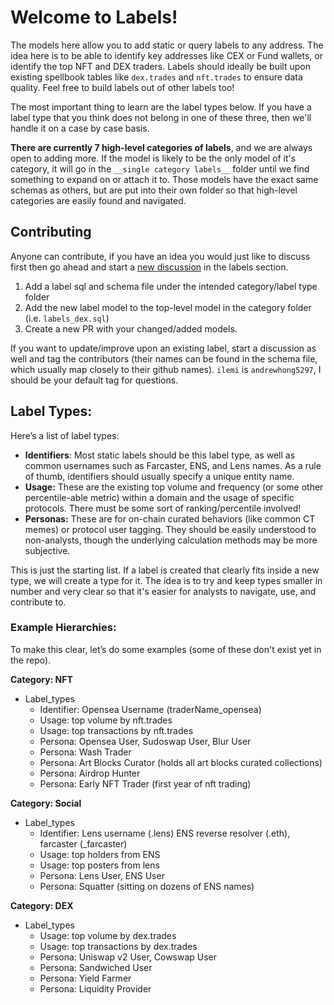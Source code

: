 # Welcome to Labels!

The models here allow you to add static or query labels to any address. The idea here is to be able to identify key addresses like CEX or Fund wallets, or identify the top NFT and DEX traders. Labels should ideally be built upon existing spellbook tables like `dex.trades` and `nft.trades` to ensure data quality. Feel free to build labels out of other labels too!

The most important thing to learn are the label types below. If you have a label type that you think does not belong in one of these three, then we'll handle it on a case by case basis. 

**There are currently 7 high-level categories of labels**, and we are always open to adding more. If the model is likely to be the only model of it's category, it will go in the `__single category labels__` folder until we find something to expand on or attach it to. Those models have the exact same schemas as others, but are put into their own folder so that high-level categories are easily found and navigated.

## Contributing

Anyone can contribute, if you have an idea you would just like to discuss first then go ahead and start a [new discussion](https://github.com/duneanalytics/spellbook/discussions/categories/labels-discussion) in the labels section.

1. Add a label sql and schema file under the intended category/label type folder
2. Add the new label model to the top-level model in the category folder (i.e. `labels_dex.sql`)
3. Create a new PR with your changed/added models.

If you want to update/improve upon an existing label, start a discussion as well and tag the contributors (their names can be found in the schema file, which usually map closely to their github names). `ilemi` is `andrewhong5297`, I should be your default tag for questions.



## Label Types:

Here’s a list of label types:

- **Identifiers**: Most static labels should be this label type, as well as common usernames such as Farcaster, ENS, and Lens names. As a rule of thumb, identifiers should usually specify a unique entity name.
- **Usage:** These are the existing top volume and frequency (or some other percentile-able metric) within a domain and the usage of specific protocols. There must be some sort of ranking/percentile involved!
- **Personas:** These are for on-chain curated behaviors (like common CT memes) or protocol user tagging. They should be easily understood to non-analysts, though the underlying calculation methods may be more subjective. 

This is just the starting list. If a label is created that clearly fits inside a new type, we will create a type for it. The idea is to try and keep types smaller in number and very clear so that it's easier for analysts to navigate, use, and contribute to.

### Example Hierarchies:

To make this clear, let’s do some examples (some of these don't exist yet in the repo).

**Category: NFT**

- Label_types
    - Identifier: Opensea Username (traderName_opensea)
    - Usage: top volume by nft.trades
    - Usage: top transactions by nft.trades
    - Persona: Opensea User, Sudoswap User, Blur User
    - Persona: Wash Trader
    - Persona: Art Blocks Curator (holds all art blocks curated collections)
    - Persona: Airdrop Hunter
    - Persona: Early NFT Trader (first year of nft trading)

**Category: Social**

- Label_types
    - Identifier: Lens username (.lens) ENS reverse resolver (.eth), farcaster (_farcaster)
    - Usage: top holders from ENS
    - Usage: top posters from lens
    - Persona: Lens User, ENS User
    - Persona: Squatter (sitting on dozens of ENS names)

**Category: DEX**

- Label_types
    - Usage: top volume by dex.trades
    - Usage: top transactions by dex.trades
    - Persona: Uniswap v2 User, Cowswap User
    - Persona: Sandwiched User
    - Persona: Yield Farmer
    - Persona: Liquidity Provider
